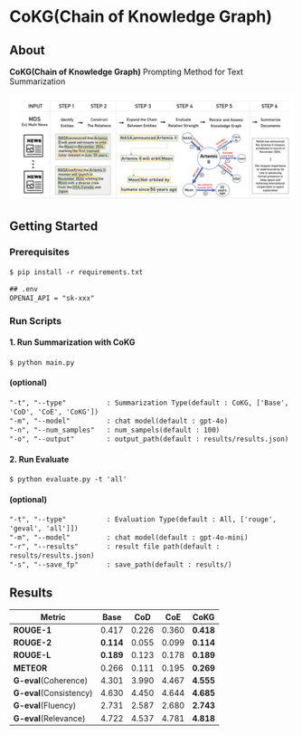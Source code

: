 # CoKG(Chain of Knowledge Graph)


## About

**CoKG(Chain of Knowledge Graph)** Prompting Method for Text Summarization

![cokg_process](imgs/process.png)

## Getting Started


### Prerequisites
```shell
$ pip install -r requirements.txt
```

```shell
## .env
OPENAI_API = "sk-xxx"
```

### Run Scripts


#### 1. **Run Summarization with CoKG**
```shell
$ python main.py
```

#### (optional)
```shell
"-t", "--type"          : Summarization Type(default : CoKG, ['Base', 'CoD', 'CoE', 'CoKG'])
"-m", "--model"         : chat model(default : gpt-4o)
"-n", "--num_samples"   : num_sampels(default : 100)
"-o", "--output"        : output_path(default : results/results.json)
```

#### 2. **Run Evaluate**
```shell
$ python evaluate.py -t 'all'
```

#### (optional)
```shell
"-t", "--type"          : Evaluation Type(default : All, ['rouge', 'geval', 'all']])
"-m", "--model"         : chat model(default : gpt-4o-mini)
"-r", "--results"       : result file path(default : results/results.json)
"-s", "--save_fp"       : save_path(default : results/)
```

## Results

| Metric          | Base  | CoD   | CoE   | CoKG  |
|-----------------|-------|-------|-------|-------|
| **ROUGE-1**     | 0.417 | 0.226 | 0.360 | **0.418** |
| **ROUGE-2**     | **0.114** | 0.055 | 0.099 | **0.114** |
| **ROUGE-L**     | **0.189** | 0.123 | 0.178 | **0.189** |
| **METEOR**      | 0.266 | 0.111 | 0.195 | **0.269** |
| **G-eval**(Coherence)| 4.301 | 3.990 | 4.467 | **4.555** |
| **G-eval**(Consistency)                 | 4.630 | 4.450 | 4.644 | **4.685** |
| **G-eval**(Fluency)                    | 2.731 | 2.587 | 2.680 | **2.743** |
| **G-eval**(Relevance)                | 4.722 | 4.537 | 4.781 | **4.818** |